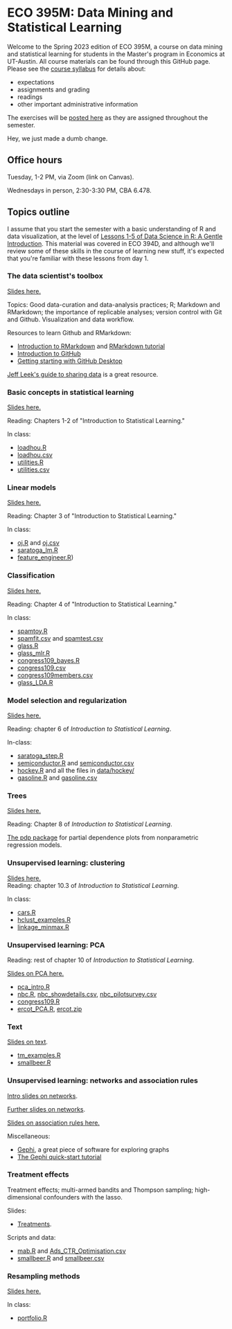 # ECO 395M: Data Mining and Statistical Learning

Welcome to the Spring 2023 edition of ECO 395M, a course on data mining and statistical learning for students in the Master's program in Economics at UT-Austin.  All course materials can be found through this GitHub page.  Please see the [course syllabus](syllabus.md) for details about:  

- expectations  
- assignments and grading  
- readings  
- other important administrative information   

The exercises will be [posted here](https://github.com/jgscott/ECO395M/tree/master/exercises) as they are assigned throughout the semester.  

Hey, we just made a dumb change.

## Office hours

Tuesday, 1-2 PM, via Zoom (link on Canvas).

Wednesdays in person, 2:30-3:30 PM, CBA 6.478.  


## Topics outline  

I assume that you start the semester with a basic understanding of R and data visualization, at the level of [Lessons 1-5 of Data Science in R: A Gentle Introduction](https://bookdown.org/jgscott/DSGI/plots.html).  This material was covered in ECO 394D, and although we'll review some of these skills in the course of learning new stuff, it's expected that you're familiar with these lessons from day 1.  


### The data scientist's toolbox

[Slides here.](slides/01-intro/01_intro.pdf)  

Topics: Good data-curation and data-analysis practices; R; Markdown and RMarkdown; the importance of replicable analyses; version control with Git and Github.  Visualization and data workflow.  

Resources to learn Github and RMarkdown:  
- [Introduction to RMarkdown](http://rmarkdown.rstudio.com) and [RMarkdown tutorial](https://rmarkdown.rstudio.com/lesson-1.html)  
- [Introduction to GitHub](https://guides.github.com/activities/hello-world/)   
- [Getting starting with GitHub Desktop](https://help.github.com/en/desktop/getting-started-with-github-desktop)  

[Jeff Leek's guide to sharing data](https://github.com/jtleek/datasharing) is a great resource.  


### Basic concepts in statistical learning  

[Slides here.](slides/02-intro_learning/02_intro_learning.pdf)  

Reading: Chapters 1-2 of "Introduction to Statistical Learning."

In class:  
- [loadhou.R](./r/loadhou.R)  
- [loadhou.csv](./data/loadhou.csv)  
- [utilities.R](./r/utilities.R)  
- [utilities.csv](./data/utilities.csv)  


### Linear models  

[Slides here.](slides/03-linear_regression/03_linear_models.pdf)  

Reading: Chapter 3 of "Introduction to Statistical Learning."

In class:  
- [oj.R](r/oj.R) and [oj.csv](data/oj.csv)   
- [saratoga_lm.R](r/saratoga_lm.R)  
- [feature_engineer.R](r/feature_engineer.R))  


### Classification

[Slides here.](slides/04-classification/04-classification.pdf)  


Reading: Chapter 4 of "Introduction to Statistical Learning."

In class:  
- [spamtoy.R](r/spamtoy.r)  
- [spamfit.csv](data/spamfit.csv) and [spamtest.csv](data/spamtest.csv)   
- [glass.R](r/glass.R)  
- [glass_mlr.R](r/glass_mlr.R)   
- [congress109_bayes.R](r/congress109_bayes.R)   
- [congress109.csv](data/congress109.csv)    
- [congress109members.csv](data/congress109members.csv)    
- [glass_LDA.R](r/glass_LDA.R)  


### Model selection and regularization  

[Slides here.](slides/05-selection_regularization/05-selection_regularization.pdf)  


Reading: chapter 6 of _Introduction to Statistical Learning_.  

In-class:  
- [saratoga_step.R](r/saratoga_step.R)  
- [semiconductor.R](r/semiconductor.R) and [semiconductor.csv](data/semiconductor.csv)  
- [hockey.R](r/hockey.R) and all the files in [data/hockey/](data/hockey/)  
- [gasoline.R](r/gasoline.R) and [gasoline.csv](data/gasoline.csv)  


### Trees

[Slides here.](slides/06-trees/06-trees.pdf)  

Reading: Chapter 8 of _Introduction to Statistical Learning_.

[The pdp package](https://journal.r-project.org/archive/2017/RJ-2017-016/RJ-2017-016.pdf) for partial dependence plots from nonparametric regression models.  


### Unsupervised learning: clustering    

[Slides here.](slides/07-clustering/07-clustering.pdf)  
Reading: chapter 10.3 of _Introduction to Statistical Learning_.

In class:  
- [cars.R](r/cars.R)  
- [hclust_examples.R](r/hclust_examples.R)  
- [linkage_minmax.R](r/linkage_minmax.R)  


### Unsupervised learning: PCA 

Reading: rest of chapter 10 of _Introduction to Statistical Learning_.

[Slides on PCA here.](slides/08-PCA/08-PCA.pdf)  

- [pca_intro.R](r/pca_intro.R)  
- [nbc.R](r/nbc.R), [nbc_showdetails.csv](data/nbc_showdetails.csv), [nbc_pilotsurvey.csv](data/nbc_pilotsurvey.csv)   
- [congress109.R](r/congress109.R)   
- [ercot_PCA.R](r/ercot_PCA.R), [ercot.zip](data/ercot.zip)  


### Text

[Slides on text](notes/text_intro.pdf).   

- [tm_examples.R](r/tm_examples.R) 
- [smallbeer.R](r/smallbeer.R) 


### Unsupervised learning: networks and association rules

[Intro slides on networks](notes/networks_intro.pdf).  

[Further slides on networks](slides/arx/Networks.pdf).  

[Slides on association rules here.](https://github.com/jgscott/ECO395M/blob/master/notes/association_rules.pdf)    


Miscellaneous:  
- [Gephi](https://gephi.org/), a great piece of software for exploring graphs  
- [The Gephi quick-start tutorial](https://gephi.org/tutorials/gephi-tutorial-quick_start.pdf)  


### Treatment effects

Treatment effects; multi-armed bandits and Thompson sampling; high-dimensional confounders with the lasso.  

Slides:  
- [Treatments](slides/Treatments.pdf).   

Scripts and data:  
- [mab.R](r/mab.R) and [Ads_CTR_Optimisation.csv](data/Ads_CTR_Optimisation.csv)  
- [smallbeer.R](r/smallbeer.R) and [smallbeer.csv](data/smallbeer.csv)  


### Resampling methods   

[Slides here.](slides/bootstrap_VAR.pdf)    
    
 In class:  
- [portfolio.R](r/portfolio.R)  

<!-- 
[Slides here.](http://rpubs.com/jgscott/resampling)    
  
In class:  
- [bootstrap.R](r/bootstrap.R)  
- [residual_resampling.R](r/residual_resampling.R)  
- [predimed_bootstrap.R](data/predimed_bootstrap.R)    
- [chymotrypsin.csv](data/chymotrypsin.csv)   
- [ethanol.csv](data/ethanol.csv)    
- [predimed.csv](data/predimed.csv)    
 -->



